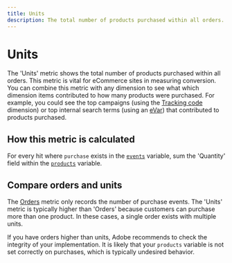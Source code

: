 ```yaml
---
title: Units
description: The total number of products purchased within all orders.
---
```


# Units

The 'Units' metric shows the total number of products purchased within all orders. This metric is vital for eCommerce sites in measuring conversion. You can combine this metric with any dimension to see what which dimension items contributed to how many products were purchased. For example, you could see the top campaigns (using the [Tracking code](../dimensions/tracking-code.md) dimension) or top internal search terms (using an [eVar](../dimensions/evar.md)) that contributed to products purchased.

## How this metric is calculated

For every hit where `purchase` exists in the [`events`](/help/implement/vars/page-vars/events/events-overview.md) variable, sum the 'Quantity' field within the [`products`](/help/implement/vars/page-vars/products.md) variable.

## Compare orders and units

The [Orders](orders.md) metric only records the number of purchase events. The 'Units' metric is typically higher than 'Orders' because customers can purchase more than one product. In these cases, a single order exists with multiple units.

If you have orders higher than units, Adobe recommends to check the integrity of your implementation. It is likely that your `products` variable is not set correctly on purchases, which is typically undesired behavior.
